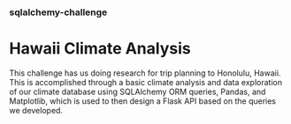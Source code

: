 ### sqlalchemy-challenge
# Hawaii Climate Analysis
This challenge has us doing research for trip planning to Honolulu, Hawaii. This is accomplished through a basic climate analysis and data exploration of our climate database using SQLAlchemy ORM queries, Pandas, and Matplotlib, which is used to then design a Flask API based on the queries we developed.
